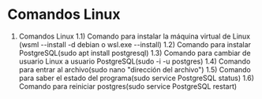 # Comandos Linux
1) Comandos Linux
1.1) Comando para instalar la máquina virtual de Linux (wsml --install -d debian o wsl.exe --install)
1.2) Comando para instalar PostgreSQL(sudo apt install postgresql)
1.3) Comando para cambiar de usuario Linux a usuario PostgreSQL(sudo -i -u postgres)
1.4) Comando para entrar al archivo(sudo nano "dirección del archivo")
1.5) Comando para saber el estado del programa(sudo service PostgreSQL status)
1.6) Comando para reiniciar postgres(sudo service PostgreSQL restart)

